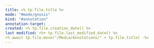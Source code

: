 ```yaml
---
title: <% tp.file.title %>
mode: "#mode/gnosis"
kind: "#annotation"
annotation-target: 
created: <% tp.file.creation_date() %>
last modified: <%+ tp.file.last_modified_date() %>
<% await tp.file.move("/Media/Annotations/" + tp.file.title) -%>
---
```


